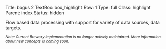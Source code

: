 Title: bogus 2
TextBox: box_highlight
Row: 1
Type: full
Class: highlight
Parent: index
Status: hidden

Flow based data processing with support for variety of data sources, data targets.

<p><small><em>Note: Current Brewery implementation is no longer actively maintained. More information about new concepts is coming soon.</em></small></p>